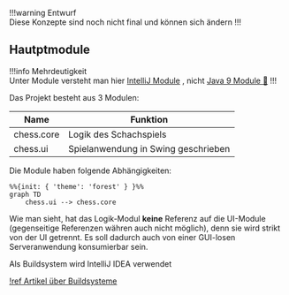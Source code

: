 !!!warning Entwurf<br>
Diese Konzepte sind noch nicht final und können sich ändern
!!!

## Hautptmodule

!!!info Mehrdeutigkeit<br>
Unter Module versteht man hier [IntelliJ Module](https://www.jetbrains.com/help/idea/creating-and-managing-modules.html)
, nicht
[Java 9 Module :link:](https://en.wikipedia.org/wiki/Java_Platform_Module_System)
!!!

Das Projekt besteht aus 3 Modulen:

| Name        | Funktion                                |
|-------------|-----------------------------------------|
| chess.core  | Logik des Schachspiels                  |
| chess.ui    | Spielanwendung in Swing geschrieben     |

Die Module haben folgende Abhängigkeiten:

```mermaid
%%{init: { 'theme': 'forest' } }%%
graph TD
    chess.ui --> chess.core
```

Wie man sieht, hat das Logik-Modul **keine** Referenz auf die UI-Module (gegenseitige Referenzen währen auch nicht
möglich), denn sie wird strikt von der UI getrennt. Es soll dadurch auch von einer GUI-losen Serveranwendung
konsumierbar sein.

Als Buildsystem wird IntelliJ IDEA verwendet

[!ref Artikel über Buildsysteme](https://blog.jetbrains.com/upsource/2015/09/09/mysterious-build-system-setting/)

